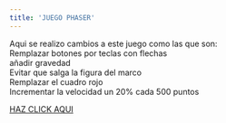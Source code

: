 ```yaml
---
title: 'JUEGO PHASER'
---
```


Aqui se realizo cambios a este juego como las que son: <br>
Remplazar botones por teclas con flechas<br>
añadir gravedad <br>
Evitar que salga la figura del marco <br>
Remplazar el cuadro rojo <br>
Incrementar la velocidad un 20% cada 500 puntos<br>

[HAZ CLICK AQUI](https://valeriaalvarezsis.com/user/game/t_hunter.html)